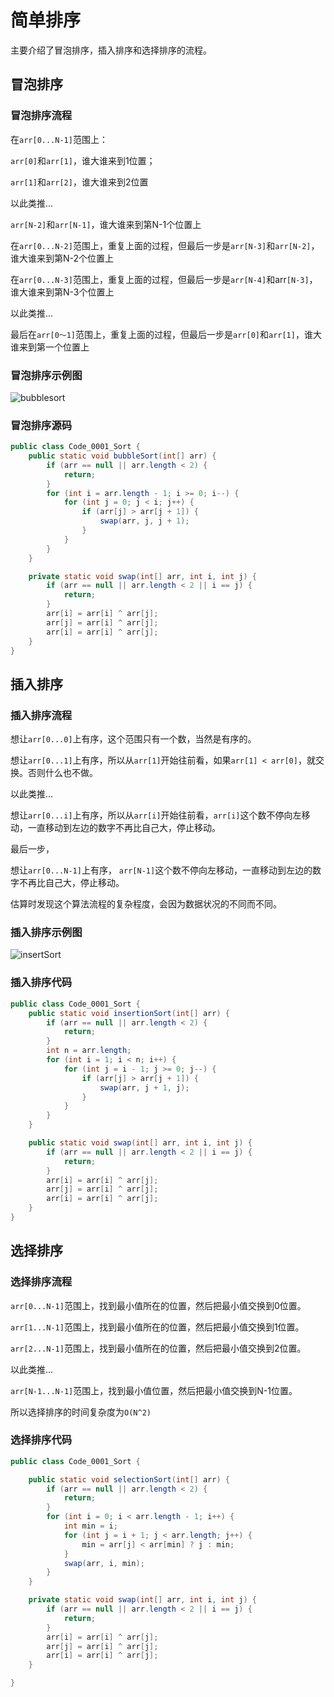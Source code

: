 # 简单排序

主要介绍了冒泡排序，插入排序和选择排序的流程。

## 冒泡排序

### 冒泡排序流程

在```arr[0...N-1]```范围上：

```arr[0]```和```arr[1]```，谁大谁来到1位置；

```arr[1]```和```arr[2]```，谁大谁来到2位置

以此类推...

```arr[N-2]```和```arr[N-1]```，谁大谁来到第N-1个位置上

在```arr[0...N-2]```范围上，重复上面的过程，但最后一步是```arr[N-3]```和```arr[N-2]```，谁大谁来到第N-2个位置上

在```arr[0...N-3]```范围上，重复上面的过程，但最后一步是```arr[N-4]```和arr```[N-3]```，谁大谁来到第N-3个位置上

以此类推...

最后在```arr[0～1]```范围上，重复上面的过程，但最后一步是```arr[0]```和```arr[1]```，谁大谁来到第一个位置上

### 冒泡排序示例图

![bubblesort](https://img2020.cnblogs.com/blog/683206/202107/683206-20210725212708651-2134043999.png)

### 冒泡排序源码

```java
public class Code_0001_Sort {
    public static void bubbleSort(int[] arr) {
        if (arr == null || arr.length < 2) {
            return;
        }
        for (int i = arr.length - 1; i >= 0; i--) {
            for (int j = 0; j < i; j++) {
                if (arr[j] > arr[j + 1]) {
                    swap(arr, j, j + 1);
                }
            }
        }
    }

    private static void swap(int[] arr, int i, int j) {
        if (arr == null || arr.length < 2 || i == j) {
            return;
        }
        arr[i] = arr[i] ^ arr[j];
        arr[j] = arr[i] ^ arr[j];
        arr[i] = arr[i] ^ arr[j];
    }
}
```

## 插入排序

### 插入排序流程

想让```arr[0...0]```上有序，这个范围只有一个数，当然是有序的。

想让```arr[0...1]```上有序，所以从```arr[1]```开始往前看，如果```arr[1] < arr[0]```，就交换。否则什么也不做。

以此类推...

想让```arr[0...i]```上有序，所以从```arr[i]```开始往前看，```arr[i]```这个数不停向左移动，一直移动到左边的数字不再比自己大，停止移动。

最后一步，

想让```arr[0...N-1]```上有序， ```arr[N-1]```这个数不停向左移动，一直移动到左边的数字不再比自己大，停止移动。

估算时发现这个算法流程的复杂程度，会因为数据状况的不同而不同。

### 插入排序示例图

![insertSort](https://img2020.cnblogs.com/blog/683206/202107/683206-20210725215423260-673481522.png)

### 插入排序代码

```java
public class Code_0001_Sort {
    public static void insertionSort(int[] arr) {
        if (arr == null || arr.length < 2) {
            return;
        }
        int n = arr.length;
        for (int i = 1; i < n; i++) {
            for (int j = i - 1; j >= 0; j--) {
                if (arr[j] > arr[j + 1]) {
                    swap(arr, j + 1, j);
                }
            }
        }
    }

    public static void swap(int[] arr, int i, int j) {
        if (arr == null || arr.length < 2 || i == j) {
            return;
        }
        arr[i] = arr[i] ^ arr[j];
        arr[j] = arr[i] ^ arr[j];
        arr[i] = arr[i] ^ arr[j];
    }
}
```

## 选择排序

### 选择排序流程

```arr[0...N-1]```范围上，找到最小值所在的位置，然后把最小值交换到0位置。

```arr[1...N-1]```范围上，找到最小值所在的位置，然后把最小值交换到1位置。

```arr[2...N-1]```范围上，找到最小值所在的位置，然后把最小值交换到2位置。

以此类推...

```arr[N-1...N-1]```范围上，找到最小值位置，然后把最小值交换到N-1位置。

所以选择排序的时间复杂度为```O(N^2)```

### 选择排序代码

```java
public class Code_0001_Sort {

    public static void selectionSort(int[] arr) {
        if (arr == null || arr.length < 2) {
            return;
        }
        for (int i = 0; i < arr.length - 1; i++) {
            int min = i;
            for (int j = i + 1; j < arr.length; j++) {
                min = arr[j] < arr[min] ? j : min;
            }
            swap(arr, i, min);
        }
    }

    private static void swap(int[] arr, int i, int j) {
        if (arr == null || arr.length < 2 || i == j) {
            return;
        }
        arr[i] = arr[i] ^ arr[j];
        arr[j] = arr[i] ^ arr[j];
        arr[i] = arr[i] ^ arr[j];
    }

}
```
